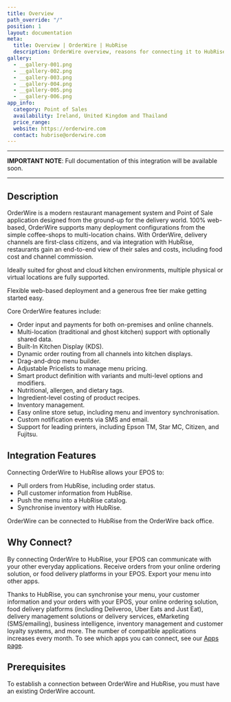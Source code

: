 ```yaml
---
title: Overview
path_override: "/"
position: 1
layout: documentation
meta:
  title: Overview | OrderWire | HubRise
  description: OrderWire overview, reasons for connecting it to HubRise and summary of integrated features. Synchronise data between your OrderWire EPOS and your other apps.
gallery:
  - __gallery-001.png
  - __gallery-002.png
  - __gallery-003.png
  - __gallery-004.png
  - __gallery-005.png
  - __gallery-006.png
app_info:
  category: Point of Sales
  availability: Ireland, United Kingdom and Thailand
  price_range:
  website: https://orderwire.com
  contact: hubrise@orderwire.com
---
```


---

**IMPORTANT NOTE**: Full documentation of this integration will be available soon.

---

## Description

OrderWire is a modern restaurant management system and Point of Sale application designed from the ground-up for the delivery world. 100% web-based, OrderWire supports many deployment configurations from the simple coffee-shops to multi-location chains. With OrderWire, delivery channels are first-class citizens, and via integration with HubRise, restaurants gain an end-to-end view of their sales and costs, including food cost and channel commission.

Ideally suited for ghost and cloud kitchen environments, multiple physical or virtual locations are fully supported.

Flexible web-based deployment and a generous free tier make getting started easy.

Core OrderWire features include:

- Order input and payments for both on-premises and online channels.
- Multi-location (traditional and ghost kitchen) support with optionally shared data.
- Built-In Kitchen Display (KDS).
- Dynamic order routing from all channels into kitchen displays.
- Drag-and-drop menu builder.
- Adjustable Pricelists to manage menu pricing.
- Smart product definition with variants and multi-level options and modifiers.
- Nutritional, allergen, and dietary tags.
- Ingredient-level costing of product recipes.
- Inventory management.
- Easy online store setup, including menu and inventory synchronisation.
- Custom notification events via SMS and email.
- Support for leading printers, including Epson TM, Star MC, Citizen, and Fujitsu.

## Integration Features

Connecting OrderWire to HubRise allows your EPOS to:

- Pull orders from HubRise, including order status.
- Pull customer information from HubRise.
- Push the menu into a HubRise catalog.
- Synchronise inventory with HubRise.

OrderWire can be connected to HubRise from the OrderWire back office.

## Why Connect?

By connecting OrderWire to HubRise, your EPOS can communicate with your other everyday applications. Receive orders from your online ordering solution, or food delivery platforms in your EPOS. Export your menu into other apps.

Thanks to HubRise, you can synchronise your menu, your customer information and your orders with your EPOS, your online ordering solution, food delivery platforms (including Deliveroo, Uber Eats and Just Eat), delivery management solutions or delivery services, eMarketing (SMS/emailing), business intelligence, inventory management and customer loyalty systems, and more. The number of compatible applications increases every month. To see which apps you can connect, see our [Apps page](/apps).

## Prerequisites

To establish a connection between OrderWire and HubRise, you must have an existing OrderWire account.
